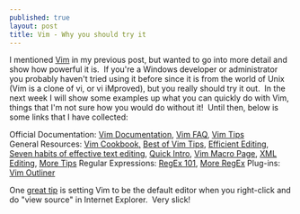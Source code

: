 ```yaml
--- 
published: true
layout: post
title: Vim - Why you should try it
---
```

I mentioned <a title="Vim Homepage" href="http://www.vim.org/">Vim</a> in my previous post, but wanted to go into more detail and show how powerful it is.  If you're a Windows developer or administrator you probably haven't tried using it before since it is from the world of Unix (Vim is a clone of vi, or vi iMproved), but you really should try it out.  In the next week I will show some examples up what you can quickly do with Vim, things that I'm not sure how you would do without it!  Until then, below is some links that I have collected:

Official Documentation: <a href="http://vimdoc.sourceforge.net/htmldoc/">Vim Documentation</a>, <a href="http://vimdoc.sourceforge.net/htmldoc/vimfaq.html">Vim FAQ</a>, <a href="http://www.vim.org/tips">Vim Tips
</a>General Resources: <a href="http://www.oualline.com/vim-cook.html">Vim Cookbook,</a> <a href="http://www.rayninfo.co.uk/vimtips.html">Best of Vim Tips</a>, <a href="http://jmcpherson.org/editing.html">Efficient Editing</a>, <a href="http://www.moolenaar.net/habits.html">Seven habits of effective text editing</a>, <a href="http://heather.cs.ucdavis.edu/~matloff/UnixAndC/Editors/ViIntro.html">Quick Intro</a>, <a href="http://www.xs4all.nl/~josvanr/vim.html#s">Vim Macro Page</a>, <a href="http://www.pinkjuice.com/howto/vimxml/tasks.xml#creatingtags">XML Editing</a>, <a href="http://www.nationwide.net/~patricia/misc-non/vi-help.txt">More Tips</a>
Regular Expressions: <a href="http://larc.ee.nthu.edu.tw/~cthuang/vim/files/vim-regex/vim-regex.htm">RegEx 101</a>, <a href="http://www.geocities.com/volontir/">More RegEx</a>
Plug-ins: <a href="http://vimoutliner.org/">Vim Outliner</a>

One <a href="http://www.vim.org/tips/tip.php?tip_id=118">great tip</a> is setting Vim to be the default editor when you right-click and do "view source" in Internet Explorer.  Very slick!
